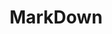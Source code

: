 ---
layout: toctree
title: MarkDown
permalink: /blogs/coding/md/
parent: /blogs/coding/

previewchild: true
enumerategrandchild: true
previewgrandchild: true
---